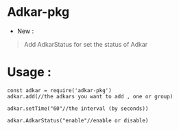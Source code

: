 # Adkar-pkg
- New :
> Add AdkarStatus for set the status of Adkar 

# Usage :
```
const adkar = require('adkar-pkg')
adkar.add(//the adkars you want to add , one or group)

adkar.setTime("60"//the interval (by seconds))

adkar.AdkarStatus("enable"//enable or disable)
```
